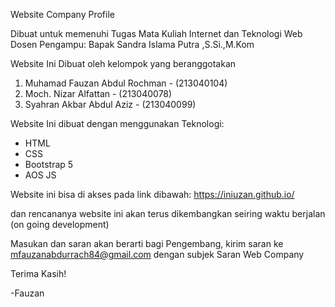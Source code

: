 Website Company Profile

Dibuat untuk memenuhi Tugas Mata Kuliah Internet dan Teknologi Web
Dosen Pengampu: Bapak Sandra Islama Putra ,S.Si.,M.Kom

Website Ini Dibuat oleh kelompok yang beranggotakan

1. Muhamad Fauzan Abdul Rochman - (213040104)
2. Moch. Nizar Alfattan - (213040078)
3. Syahran Akbar Abdul Aziz - (213040099)

Website Ini dibuat dengan menggunakan Teknologi:

- HTML
- CSS
- Bootstrap 5
- AOS JS

Website ini bisa di akses pada link dibawah:
https://iniuzan.github.io/

dan rencananya website ini akan terus dikembangkan seiring waktu berjalan (on going development)

Masukan dan saran akan berarti bagi Pengembang, kirim saran ke mfauzanabdurrach84@gmail.com dengan subjek Saran Web Company

Terima Kasih!

-Fauzan

